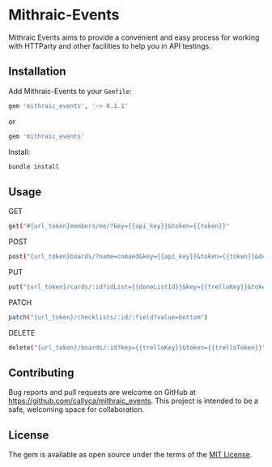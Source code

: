# Mithraic-Events

Mithraic Events aims to provide a convenient and easy process for working with HTTParty and other facilities to help you in API testings.

## Installation

Add  Mithraic-Events to your `Gemfile`:

```bash
gem 'mithraic_events', '~> 0.1.1'
```

or

```ruby
gem 'mithraic_events'
```

Install:

```bash
bundle install
```

## Usage

GET

```bash
get("#{url_token}members/me/?key={{api_key}}&token={{token}}"
```

POST

```bash
post("{url_token}boards/?name=comaed&key={{api_key}}&token={{token}}&defaultLists=false")
```

PUT

```bash
put("{url_token}/cards/:id?idList={{doneListId}}&key={{trelloKey}}&token={{trelloToken}}")
```

PATCH

```bash
patch("{url_token}/checklists/:id/:field?value=bottom")
```

DELETE

```bash
delete("{url_token}/boards/:id?key={{trelloKey}}&token={{trelloToken}}")
```

## Contributing

Bug reports and pull requests are welcome on GitHub at <https://github.com/callyca/mithraic_events>. This project is intended to be a safe, welcoming space for collaboration.

## License

The gem is available as open source under the terms of the [MIT License](https://opensource.org/licenses/MIT).
